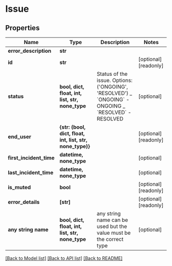 # Issue

## Properties

| Name                    | Type                                                      | Description                                                                                                                             | Notes                 |
| ----------------------- | --------------------------------------------------------- | --------------------------------------------------------------------------------------------------------------------------------------- | --------------------- |
| **error_description**   | **str**                                                   |                                                                                                                                         |
| **id**                  | **str**                                                   |                                                                                                                                         | [optional] [readonly] |
| **status**              | **bool, dict, float, int, list, str, none_type**          | Status of the issue. Options: (&#39;ONGOING&#39;, &#39;RESOLVED&#39;) _ &#x60;ONGOING&#x60; - ONGOING _ &#x60;RESOLVED&#x60; - RESOLVED | [optional]            |
| **end_user**            | **{str: (bool, dict, float, int, list, str, none_type)}** |                                                                                                                                         | [optional] [readonly] |
| **first_incident_time** | **datetime, none_type**                                   |                                                                                                                                         | [optional]            |
| **last_incident_time**  | **datetime, none_type**                                   |                                                                                                                                         | [optional]            |
| **is_muted**            | **bool**                                                  |                                                                                                                                         | [optional] [readonly] |
| **error_details**       | **[str]**                                                 |                                                                                                                                         | [optional] [readonly] |
| **any string name**     | **bool, dict, float, int, list, str, none_type**          | any string name can be used but the value must be the correct type                                                                      | [optional]            |

[[Back to Model list]](../README.md#documentation-for-models) [[Back to API list]](../README.md#documentation-for-api-endpoints) [[Back to README]](../README.md)
